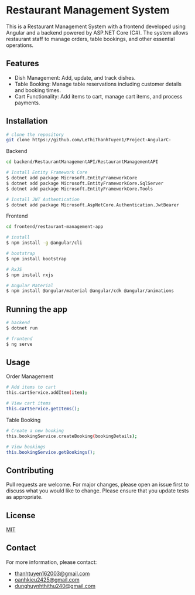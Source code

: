 # Restaurant Management System

This is a Restaurant Management System with a frontend developed using Angular and a backend powered by ASP.NET Core (C#). The system allows restaurant staff to manage orders, table bookings, and other essential operations.
## Features
- Dish Management: Add, update, and track dishes.
- Table Booking: Manage table reservations including customer details and booking times.
- Cart Functionality: Add items to cart, manage cart items, and process payments.

## Installation
```bash
# clone the repository
git clone https://github.com/LeThiThanhTuyen1/Project-AngularC-
```
Backend
```bash
cd backend/RestaurantManagementAPI/RestaurantManagementAPI

# Install Entity Framework Core
$ dotnet add package Microsoft.EntityFrameworkCore
$ dotnet add package Microsoft.EntityFrameworkCore.SqlServer
$ dotnet add package Microsoft.EntityFrameworkCore.Tools

# Install JWT Authentication
$ dotnet add package Microsoft.AspNetCore.Authentication.JwtBearer
```
Frontend
```bash
cd frontend/restaurant-management-app

# install 
$ npm install -g @angular/cli

# bootstrap
$ npm install bootstrap

# RxJS
$ npm install rxjs

# Angular Material
$ npm install @angular/material @angular/cdk @angular/animations
```

## Running the app

```bash
# backend
$ dotnet run

# frontend
$ ng serve
```

## Usage
Order Management
```bash
# Add items to cart
this.cartService.addItem(item);

# View cart items
this.cartService.getItems();
```

Table Booking
```bash
# Create a new booking
this.bookingService.createBooking(bookingDetails);

# View bookings
this.bookingService.getBookings();
```

## Contributing

Pull requests are welcome. For major changes, please open an issue first to discuss what you would like to change. Please ensure that you update tests as appropriate.

## License

[MIT](https://choosealicense.com/licenses/mit/)

## Contact
For more information, please contact:
- thanhtuyen162003@gmail.com
- oanhkieu2425@gmail.com
- dunghuynhthithu240@gmail.com

